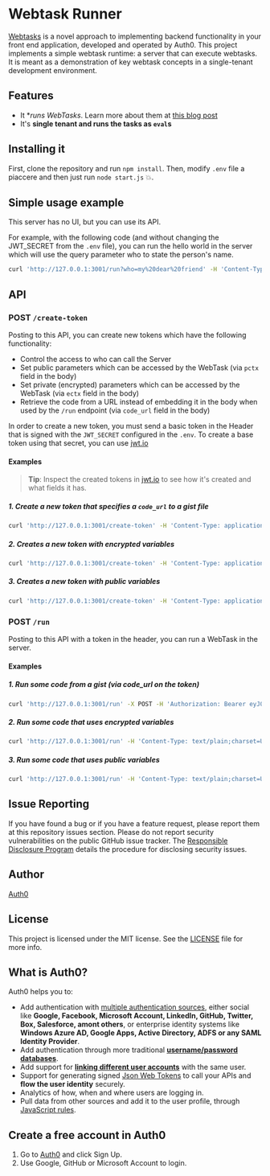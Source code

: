 # Webtask Runner

[Webtasks](https://webtask.io) is a novel approach to implementing backend functionality in your front end application, developed and operated by Auth0. This project implements a simple webtask runtime: a server that can execute webtasks. It is meant as a demonstration of key webtask concepts in a single-tenant development environment.

## Features
* It **runs WebTasks*. Learn more about them at [this blog post](http://tomasz.janczuk.org/2015/04/rethinking-backend-with-webtasks.html)
* It's **single tenant and runs the tasks as `eval`s**

## Installing it

First, clone the repository and run `npm install`. Then, modify `.env` file a piaccere and then just run `node start.js` :boom:.

## Simple usage example

This server has no UI, but you can use its API.

For example, with the following code (and without changing the JWT_SECRET from the `.env` file), you can run the hello world in the server which will use the query parameter who to state the person's name.

```bash
curl 'http://127.0.0.1:3001/run?who=my%20dear%20friend' -H 'Content-Type: text/plain;charset=UTF-8' -H 'Authorization: Bearer eyJhbGciOiJIUzI1NiIsInR5cCI6IkpXVCJ9.eyJzdWIiOiIxMjM0NTY3ODkwIn0.gHR70RJsym-H6-b0ebw5ozTYNztVDvQRS_GjTJ2ZMd4' --data-binary 'return function(ctx, cb) { cb(null, {message: "Hello " + ctx.who}); }'
```


## API

### POST `/create-token`

Posting to this API, you can create new tokens which have the following functionality:

* Control the access to who can call the Server
* Set public parameters which can be accessed by the WebTask (via `pctx` field in the body)
* Set private (encrypted) parameters which can be accessed by the WebTask (via `ectx` field in the body)
* Retrieve the code from a URL instead of embedding it in the body when used by the `/run` endpoint (via `code_url` field in the body)

In order to create a new token, you must send a basic token in the Header that is signed with the `JWT_SECRET` configured in the `.env`. To create a base token using that secret, you can use [jwt.io](http://jwt.io)

#### Examples

> **Tip**: Inspect the created tokens in [jwt.io](http://jwt.io) to see how it's created and what fields it has.

##### 1. Create a new token that specifies a `code_url` to a gist file

```bash
curl 'http://127.0.0.1:3001/create-token' -H 'Content-Type: application/json' -H 'Authorization: Bearer eyJhbGciOiJIUzI1NiIsInR5cCI6IkpXVCJ9.eyJzdWIiOiIxMjM0NTY3ODkwIn0.gHR70RJsym-H6-b0ebw5ozTYNztVDvQRS_GjTJ2ZMd4' --data-binary '{ "code_url": "https://gist.githubusercontent.com/mgonto/c59dd2e16f7171537754/raw/cedb78612ef844684e6af58ef8751409b2589626/code.js"}'
```

##### 2. Creates a new token with encrypted variables

```bash
curl 'http://127.0.0.1:3001/create-token' -H 'Content-Type: application/json' -H 'Authorization: Bearer eyJhbGciOiJIUzI1NiIsInR5cCI6IkpXVCJ9.eyJzdWIiOiIxMjM0NTY3ODkwIn0.gHR70RJsym-H6-b0ebw5ozTYNztVDvQRS_GjTJ2ZMd4' --data-binary '{ "ectx": {"field": "the value"}}'
```

##### 3. Creates a new token with public variables

```bash
curl 'http://127.0.0.1:3001/create-token' -H 'Content-Type: application/json' -H 'Authorization: Bearer eyJhbGciOiJIUzI1NiIsInR5cCI6IkpXVCJ9.eyJzdWIiOiIxMjM0NTY3ODkwIn0.gHR70RJsym-H6-b0ebw5ozTYNztVDvQRS_GjTJ2ZMd4' --data-binary '{ "pctx": {"field": "the value"}}'
```


### POST `/run`

Posting to this API with a token in the header, you can run a WebTask in the server.

#### Examples

##### 1. Run some code from a gist (via code_url on the token)

```bash
curl 'http://127.0.0.1:3001/run' -X POST -H 'Authorization: Bearer eyJ0eXAiOiJKV1QiLCJhbGciOiJIUzI1NiJ9.eyJzdWIiOiIxMjM0NTY3ODkwIiwiY29kZV91cmwiOiJodHRwczovL2dpc3QuZ2l0aHVidXNlcmNvbnRlbnQuY29tL21nb250by9jNTlkZDJlMTZmNzE3MTUzNzc1NC9yYXcvY2VkYjc4NjEyZWY4NDQ2ODRlNmFmNThlZjg3NTE0MDliMjU4OTYyNi9jb2RlLmpzIiwiaWF0IjoxNDI4OTU5MjQ4LCJleHAiOjE0Mjk4MjMyNDgsImF1ZCI6IndlYnRhc2stcnVubmVyIn0.VpcMnh6-g-JEWNEJ2EegouMMjp6e93Eqrw5JiB2-eG8'
```

##### 2. Run some code that uses encrypted variables

```bash
curl 'http://127.0.0.1:3001/run' -H 'Content-Type: text/plain;charset=UTF-8' -H 'Authorization: Bearer eyJ0eXAiOiJKV1QiLCJhbGciOiJIUzI1NiJ9.eyJzdWIiOiIxMjM0NTY3ODkwIiwiZWN0eCI6ImhlU1VKcDI2SGxBZDdLdXFDcWhyeExzTVpJWitHd2lhUndBeHhxQ29YS1E9LllyYW1GOVF5cHB4VWxxWHd1RHV6dUE9PSIsImlhdCI6MTQyODk1OTkxMiwiZXhwIjoxNDI5ODIzOTEyLCJhdWQiOiJ3ZWJ0YXNrLXJ1bm5lciJ9.7aWIjjT-jxCQD-YSZJufuUSyGmurzoXyx8yx-k6wYWw' --data-binary 'return function(ctx, cb) { cb(null, {message: "Hello " + ctx.field}); }'
```

##### 3. Run some code that uses public variables

```bash
curl 'http://127.0.0.1:3001/run' -H 'Content-Type: text/plain;charset=UTF-8' -H 'Authorization: Bearer eyJ0eXAiOiJKV1QiLCJhbGciOiJIUzI1NiJ9.eyJzdWIiOiIxMjM0NTY3ODkwIiwicGN0eCI6eyJmaWVsZCI6InRoZSB2YWx1ZSJ9LCJpYXQiOjE0Mjg5NTk5ODUsImV4cCI6MTQyOTgyMzk4NSwiYXVkIjoid2VidGFzay1ydW5uZXIifQ.uwWwpYwlyvkXIdACiZN3CI0cIfD8aQWn2dVPQ1RSdKE' --data-binary 'return function(ctx, cb) { cb(null, {message: "Hello " + ctx.field}); }'
```

## Issue Reporting

If you have found a bug or if you have a feature request, please report them at this repository issues section. Please do not report security vulnerabilities on the public GitHub issue tracker. The [Responsible Disclosure Program](https://auth0.com/whitehat) details the procedure for disclosing security issues.

## Author

[Auth0](auth0.com)

## License

This project is licensed under the MIT license. See the [LICENSE](LICENSE) file for more info.

## What is Auth0?

Auth0 helps you to:

* Add authentication with [multiple authentication sources](https://docs.auth0.com/identityproviders), either social like **Google, Facebook, Microsoft Account, LinkedIn, GitHub, Twitter, Box, Salesforce, amont others**, or enterprise identity systems like **Windows Azure AD, Google Apps, Active Directory, ADFS or any SAML Identity Provider**.
* Add authentication through more traditional **[username/password databases](https://docs.auth0.com/mysql-connection-tutorial)**.
* Add support for **[linking different user accounts](https://docs.auth0.com/link-accounts)** with the same user.
* Support for generating signed [Json Web Tokens](https://docs.auth0.com/jwt) to call your APIs and **flow the user identity** securely.
* Analytics of how, when and where users are logging in.
* Pull data from other sources and add it to the user profile, through [JavaScript rules](https://docs.auth0.com/rules).

## Create a free account in Auth0

1. Go to [Auth0](https://auth0.com) and click Sign Up.
2. Use Google, GitHub or Microsoft Account to login.



